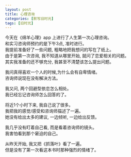 ```yaml
---
layout: post
title: 心理咨询
categories: [默写旧时光]
tags: [旧时光]
---
```

今天在《绵羊心理》app 上进行了人生第一次心理咨询。  
和实习咨询师预约的是下午3点, 准时进行。   
我提前准备好了一些问题, 粗略地把我想问的写在了纸上。   
由于是第一次咨询, 我不知道从哪里开始, 就问了恋爱相关的问题。  
其实我准备的还不够充分, 我甚至不清楚该怎么提出问题。   

我问真得喜欢一个人的时候,为什么会有自卑情绪。  
咨询师说现在没有解决方法。  

我又问, 两个回避型依恋怎么相处。   
我已经忘记咨询师怎么回答的了。  

将近1个小时下来, 我自己说了很多。  
我把我的感觉/感受和咨询师描述了一遍。  
她没有给出太多的建议,  一边倾听, 一边给出反馈。   

我几乎没有盯着自己看, 而是看着咨询师的镜头。  
我害怕看到那个窘迫的自己。   

从昨天开始, 我又把《抓落叶》看了一遍。   
但是没有了第一次看这本书时那种强烈的情绪了。  

